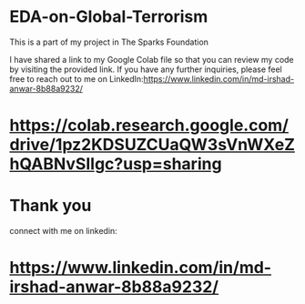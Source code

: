 # EDA-on-Global-Terrorism
This is a part of my project in The Sparks Foundation

I have shared a link to my Google Colab file so that you can review my code by visiting the provided link. If you have any further inquiries, please feel free to reach out to me on LinkedIn:https://www.linkedin.com/in/md-irshad-anwar-8b88a9232/

# https://colab.research.google.com/drive/1pz2KDSUZCUaQW3sVnWXeZhQABNvSlIgc?usp=sharing

# Thank you 
connect with me on linkedin:
# https://www.linkedin.com/in/md-irshad-anwar-8b88a9232/
